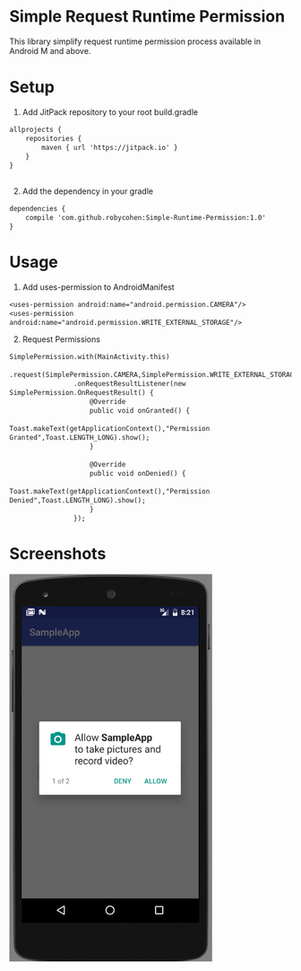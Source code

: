 # Simple Request Runtime Permission
This library simplify request runtime permission process available in Android M and above.

# Setup
1. Add JitPack repository to your root build.gradle
```
allprojects {
	repositories {
		maven { url 'https://jitpack.io' }
	}
}
  
```
2. Add the dependency in your gradle
```
dependencies {
	compile 'com.github.robycohen:Simple-Runtime-Permission:1.0'
}
```

# Usage
1. Add uses-permission to AndroidManifest
```
<uses-permission android:name="android.permission.CAMERA"/>
<uses-permission android:name="android.permission.WRITE_EXTERNAL_STORAGE"/>
```
2. Request Permissions
```
SimplePermission.with(MainActivity.this)
                .request(SimplePermission.CAMERA,SimplePermission.WRITE_EXTERNAL_STORAGE)
                .onRequestResultListener(new SimplePermission.OnRequestResult() {
                    @Override
                    public void onGranted() {
                        Toast.makeText(getApplicationContext(),"Permission Granted",Toast.LENGTH_LONG).show();
                    }

                    @Override
                    public void onDenied() {
                        Toast.makeText(getApplicationContext(),"Permission Denied",Toast.LENGTH_LONG).show();
                    }
                });
```

# Screenshots
![alt text](https://github.com/robycohen/Simple-Runtime-Permission/blob/master/preview.png)




